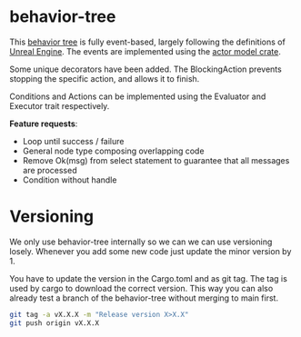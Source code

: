 # behavior-tree

This [behavior tree](<https://en.wikipedia.org/wiki/Behavior_tree_(artificial_intelligence,_robotics_and_control)>) is fully event-based, largely following the definitions of [Unreal Engine](https://docs.unrealengine.com/5.0/en-US/behavior-tree-in-unreal-engine---overview/#behaviortreesareevent-driven). The events are implemented using the [actor model crate](https://github.com/AvalorAI/actor-model).

Some unique decorators have been added. The BlockingAction prevents stopping the specific action, and allows it to finish.

Conditions and Actions can be implemented using the Evaluator and Executor trait respectively.

**Feature requests**:

- Loop until success / failure
- General node type composing overlapping code
- Remove Ok(msg) from select statement to guarantee that all messages are processed
- Condition without handle

# Versioning

We only use behavior-tree internally so we can we can use versioning losely.
Whenever you add some new code just update the minor version by 1.

You have to update the version in the Cargo.toml and as git tag. The tag is used by cargo to download the correct version. This way you can also already test a branch of the behavior-tree without merging to main first.

```bash
git tag -a vX.X.X -m "Release version X>X.X"
git push origin vX.X.X
```
